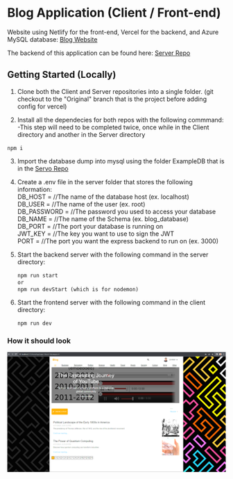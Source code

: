 # Blog Application (Client / Front-end)

Website using Netlify for the front-end, Vercel for the backend, and Azure MySQL database: [Blog Website](https://johnnymparra-blog.netlify.app/)


The backend of this application can be found here: [Server Repo](https://github.com/JohnnyParra/BVTCA-Final-Project-Server)

## Getting Started (Locally)
1. Clone both the Client and Server repositories into a single folder. (git checkout to the "Original" branch that is the project before adding config for vercel)

2. Install all the dependecies for both repos with the following commmand: <br>
     -This step will need to be completed twice, once while in the Client directory and another in the Server directory
```
npm i
```

3. Import the database dump into mysql using the folder ExampleDB that is in the [Servo Repo](https://github.com/JohnnyParra/BVTCA-Final-Project-Server)

4. Create a .env file in the server folder that stores the following information:  <br>
DB_HOST      = //The name of the database host (ex. localhost)  
DB_USER      = //The name of the user (ex. root)  
DB_PASSWORD  = //The password you used to access your database  
DB_NAME      = //The name of the Schema (ex. blog_database)  
DB_PORT      = //The port your database is running on  
JWT_KEY      = //The key you want to use to sign the JWT  
PORT         = //The port you want the express backend to run on (ex. 3000)  

5. Start the backend server with the following command in the server directory:
   ```
   npm run start
   or
   npm run devStart (which is for nodemon)
   ```

6. Start the frontend server with the following command in the client directory:
   ```
   npm run dev
   ```

### How it should look
![website screenshot](/public/Blog_screenshot.png)
